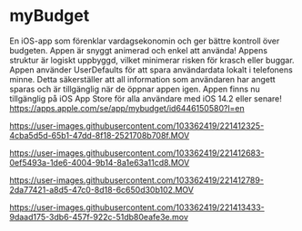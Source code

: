 # myBudget
En iOS-app som förenklar vardagsekonomin och ger bättre kontroll över budgeten. Appen är snyggt animerad och enkel att använda!
Appens struktur är logiskt uppbyggd, vilket minimerar risken för krasch eller buggar.
Appen använder UserDefaults för att spara användardata lokalt i telefonens minne. Detta säkerställer att all information som användaren har angett sparas och är tillgänglig när de öppnar appen igen.
Appen finns nu tillgänglig på iOS App Store för alla användare med iOS 14.2 eller senare!
https://apps.apple.com/se/app/mybudget/id6446150580?l=en


https://user-images.githubusercontent.com/103362419/221412325-4cba5d5d-65b1-47dd-8f18-2521708b708f.MOV



https://user-images.githubusercontent.com/103362419/221412683-0ef5493a-1de6-4004-9b14-8a1e63a11cd8.MOV


https://user-images.githubusercontent.com/103362419/221412789-2da77421-a8d5-47c0-8d18-6c650d30b102.MOV





https://user-images.githubusercontent.com/103362419/221413433-9daad175-3db6-457f-922c-51db80eafe3e.mov

